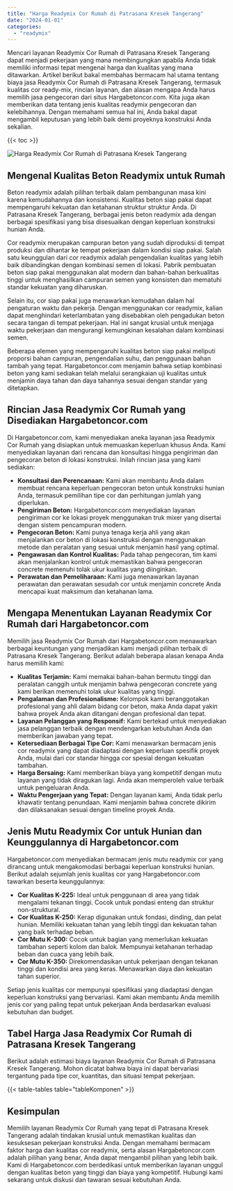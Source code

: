```yaml
---
title: "Harga Readymix Cor Rumah di Patrasana Kresek Tangerang"
date: "2024-01-01"
categories: 
  - "readymix"
---
```



Mencari layanan Readymix Cor Rumah di Patrasana Kresek Tangerang dapat menjadi pekerjaan yang mana membingungkan apabila Anda tidak memiliki informasi tepat mengenai harga dan kualitas yang mana ditawarkan. Artikel berikut bakal membahas bermacam hal utama tentang biaya jasa Readymix Cor Rumah di Patrasana Kresek Tangerang, termasuk kualitas cor ready-mix, rincian layanan, dan alasan mengapa Anda harus memilih jasa pengecoran dari situs Hargabetoncor.com. Kita juga akan memberikan data tentang jenis kualitas readymix pengecoran dan kelebihannya. Dengan memahami semua hal ini, Anda bakal dapat mengambil keputusan yang lebih baik demi proyeknya konstruksi Anda sekalian.

{{< toc >}}

![Harga Readymix Cor Rumah di Patrasana Kresek Tangerang](https://hargareadymixid.github.io/hbc/readymix-hbc%20(33).png)

## Mengenal Kualitas Beton Readymix untuk Rumah

Beton readymix adalah pilihan terbaik dalam pembangunan masa kini karena kemudahannya dan konsistensi. Kualitas beton siap pakai dapat mempengaruhi kekuatan dan ketahanan struktur struktur Anda. Di Patrasana Kresek Tangerang, berbagai jenis beton readymix ada dengan berbagai spesifikasi yang bisa disesuaikan dengan keperluan konstruksi hunian Anda.

Cor readymix merupakan campuran beton yang sudah diproduksi di tempat produksi dan dihantar ke tempat pekerjaan dalam kondisi siap pakai. Salah satu keunggulan dari cor readymix adalah pengendalian kualitas yang lebih baik dibandingkan dengan kombinasi semen di lokasi. Pabrik pembuatan beton siap pakai menggunakan alat modern dan bahan-bahan berkualitas tinggi untuk menghasilkan campuran semen yang konsisten dan mematuhi standar kekuatan yang diharuskan.

Selain itu, cor siap pakai juga menawarkan kemudahan dalam hal pengaturan waktu dan pekerja. Dengan menggunakan cor readymix, kalian dapat menghindari keterlambatan yang disebabkan oleh pengadukan beton secara tangan di tempat pekerjaan. Hal ini sangat krusial untuk menjaga waktu pekerjaan dan mengurangi kemungkinan kesalahan dalam kombinasi semen.

Beberapa elemen yang mempengaruhi kualitas beton siap pakai meliputi proporsi bahan campuran, pengendalian suhu, dan penggunaan bahan tambah yang tepat. Hargabetoncor.com menjamin bahwa setiap kombinasi beton yang kami sediakan telah melalui serangkaian uji kualitas untuk menjamin daya tahan dan daya tahannya sesuai dengan standar yang ditetapkan.

## Rincian Jasa Readymix Cor Rumah yang Disediakan Hargabetoncor.com

Di Hargabetoncor.com, kami menyediakan aneka layanan jasa Readymix Cor Rumah yang disiapkan untuk memuaskan keperluan khusus Anda. Kami menyediakan layanan dari rencana dan konsultasi hingga pengiriman dan pengecoran beton di lokasi konstruksi. Inilah rincian jasa yang kami sediakan:

- **Konsultasi dan Perencanaan:** Kami akan membantu Anda dalam membuat rencana keperluan pengecoran beton untuk konstruksi hunian Anda, termasuk pemilihan tipe cor dan perhitungan jumlah yang diperlukan.
- **Pengiriman Beton:** Hargabetoncor.com menyediakan layanan pengiriman cor ke lokasi proyek menggunakan truk mixer yang disertai dengan sistem pencampuran modern.
- **Pengecoran Beton:** Kami punya tenaga kerja ahli yang akan menjalankan cor beton di lokasi konstruksi dengan menggunakan metode dan peralatan yang sesuai untuk menjamin hasil yang optimal.
- **Pengawasan dan Kontrol Kualitas:** Pada tahap pengecoran, tim kami akan menjalankan kontrol untuk memastikan bahwa pengecoran concrete memenuhi tolak ukur kualitas yang diinginkan.
- **Perawatan dan Pemeliharaan:** Kami juga menawarkan layanan perawatan dan perawatan sesudah cor untuk menjamin concrete Anda mencapai kuat maksimum dan ketahanan lama.

## Mengapa Menentukan Layanan Readymix Cor Rumah dari Hargabetoncor.com

Memilih jasa Readymix Cor Rumah dari Hargabetoncor.com menawarkan berbagai keuntungan yang menjadikan kami menjadi pilihan terbaik di Patrasana Kresek Tangerang. Berikut adalah beberapa alasan kenapa Anda harus memilih kami:

- **Kualitas Terjamin:** Kami memakai bahan-bahan bermutu tinggi dan peralatan canggih untuk menjamin bahwa pengecoran concrete yang kami berikan memenuhi tolak ukur kualitas yang tinggi.
- **Pengalaman dan Profesionalisme:** Kelompok kami beranggotakan profesional yang ahli dalam bidang cor beton, maka Anda dapat yakin bahwa proyek Anda akan ditangani dengan profesional dan tepat.
- **Layanan Pelanggan yang Responsif:** Kami bertekad untuk menyediakan jasa pelanggan terbaik dengan mendengarkan kebutuhan Anda dan memberikan jawaban yang tepat.
- **Ketersediaan Berbagai Tipe Cor:** Kami menawarkan bermacam jenis cor readymix yang dapat diadaptasi dengan keperluan spesifik proyek Anda, mulai dari cor standar hingga cor spesial dengan kekuatan tambahan.
- **Harga Bersaing:** Kami memberikan biaya yang kompetitif dengan mutu layanan yang tidak diragukan lagi. Anda akan memperoleh value terbaik untuk pengeluaran Anda.
- **Waktu Pengerjaan yang Tepat:** Dengan layanan kami, Anda tidak perlu khawatir tentang penundaan. Kami menjamin bahwa concrete dikirim dan dilaksanakan sesuai dengan timeline proyek Anda.

## Jenis Mutu Readymix Cor untuk Hunian dan Keunggulannya di Hargabetoncor.com

Hargabetoncor.com menyediakan bermacam jenis mutu readymix cor yang dirancang untuk mengakomodasi berbagai keperluan konstruksi hunian. Berikut adalah sejumlah jenis kualitas cor yang Hargabetoncor.com tawarkan beserta keunggulannya:

- **Cor Kualitas K-225:** Ideal untuk penggunaan di area yang tidak mengalami tekanan tinggi. Cocok untuk pondasi enteng dan struktur non-struktural.
- **Cor Kualitas K-250:** Kerap digunakan untuk fondasi, dinding, dan pelat hunian. Memiliki kekuatan tahan yang lebih tinggi dan kekuatan tahan yang baik terhadap beban.
- **Cor Mutu K-300:** Cocok untuk bagian yang memerlukan kekuatan tambahan seperti kolom dan balok. Mempunyai ketahanan terhadap beban dan cuaca yang lebih baik.
- **Cor Mutu K-350:** Direkomendasikan untuk pekerjaan dengan tekanan tinggi dan kondisi area yang keras. Menawarkan daya dan kekuatan tahan superior.

Setiap jenis kualitas cor mempunyai spesifikasi yang diadaptasi dengan keperluan konstruksi yang bervariasi. Kami akan membantu Anda memilih jenis cor yang paling tepat untuk pekerjaan Anda berdasarkan evaluasi kebutuhan dan budget.

## Tabel Harga Jasa Readymix Cor Rumah di Patrasana Kresek Tangerang

Berikut adalah estimasi biaya layanan Readymix Cor Rumah di Patrasana Kresek Tangerang. Mohon dicatat bahwa biaya ini dapat bervariasi tergantung pada tipe cor, kuantitas, dan situasi tempat pekerjaan.

{{< table-tables table="tableKomponen" >}}

## Kesimpulan

Memilih layanan Readymix Cor Rumah yang tepat di Patrasana Kresek Tangerang adalah tindakan krusial untuk memastikan kualitas dan kesuksesan pekerjaan konstruksi Anda. Dengan memahami bermacam faktor harga dan kualitas cor readymix, serta alasan Hargabetoncor.com adalah pilihan yang benar, Anda dapat mengambil pilihan yang lebih baik. Kami di Hargabetoncor.com berdedikasi untuk memberikan layanan unggul dengan kualitas beton yang tinggi dan biaya yang kompetitif. Hubungi kami sekarang untuk diskusi dan tawaran sesuai kebutuhan Anda.
